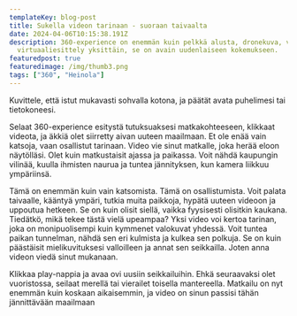```yaml
---
templateKey: blog-post
title: Sukella videon tarinaan - suoraan taivaalta
date: 2024-04-06T10:15:38.191Z
description: 360-experience on enemmän kuin pelkkä alusta, dronekuva, video, tai
  virtuaaliesittely yksittäin, se on avain uudenlaiseen kokemukseen.
featuredpost: true
featuredimage: /img/thumb3.png
tags: ["360", "Heinola"]
---
```

Kuvittele, että istut mukavasti sohvalla kotona, ja päätät avata puhelimesi tai tietokoneesi. 

Selaat 360-experience esitystä tutuksuaksesi matkakohteeseen, klikkaat videota, ja äkkiä olet siirretty aivan uuteen maailmaan. Et ole enää vain katsoja, vaan osallistut tarinaan. Video vie sinut matkalle, joka herää eloon näytölläsi. Olet kuin matkustaisit ajassa ja paikassa. Voit nähdä kaupungin vilinää, kuulla ihmisten naurua ja tuntea jännityksen, kun kamera liikkuu ympäriinsä. 

Tämä on enemmän kuin vain katsomista. Tämä on osallistumista. Voit palata taivaalle, kääntyä ympäri, tutkia muita paikkoja, hypätä uuteen videoon ja uppoutua hetkeen. Se on kuin olisit siellä, vaikka fyysisesti olisitkin kaukana. Tiedätkö, mikä tekee tästä vielä upeampaa? Yksi video voi kertoa tarinan, joka on monipuolisempi kuin kymmenet valokuvat yhdessä. Voit tuntea paikan tunnelman, nähdä sen eri kulmista ja kulkea sen polkuja. Se on kuin päästäisit mielikuvituksesi valloilleen ja annat sen seikkailla. Joten anna videon viedä sinut mukanaan. 

Klikkaa play-nappia ja avaa ovi uusiin seikkailuihin. Ehkä seuraavaksi olet vuoristossa, seilaat merellä tai vierailet toisella mantereella. Matkailu on nyt enemmän kuin koskaan aikaisemmin, ja video on sinun passisi tähän jännittävään maailmaan